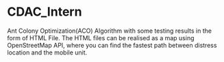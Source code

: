 # CDAC_Intern
Ant Colony Optimization(ACO) Algorithm with some testing results in the form of HTML File.
The HTML files can be realised as a map using OpenStreetMap API, where you can find the fastest path between distress location and the mobile unit.

